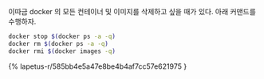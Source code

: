 이따금 docker 의 모든 컨테이너 및 이미지를 삭제하고 싶을 때가 있다. 아래 커맨드를 수행하자.
```bash
docker stop $(docker ps -a -q)
docker rm $(docker ps -a -q)
docker rmi $(docker images -q)
```

{% lapetus-r/585bb4e5a47e8be4b4af7cc57e621975 }
